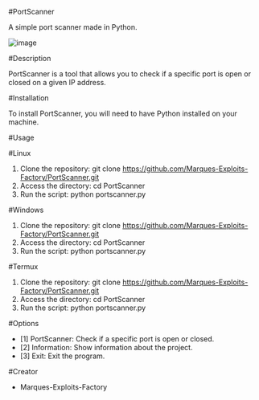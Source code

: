 #PortScanner 

A simple port scanner made in Python.


![image](https://github.com/user-attachments/assets/edb71ddd-2a10-4b39-98c0-4f7e298df1c2)


#Description

PortScanner is a tool that allows you to check if a specific port is open or closed on a given IP address.

#Installation

To install PortScanner, you will need to have Python installed on your machine.

#Usage

#Linux
1. Clone the repository: git clone https://github.com/Marques-Exploits-Factory/PortScanner.git
2. Access the directory: cd PortScanner
3. Run the script: python portscanner.py

#Windows
1. Clone the repository: git clone https://github.com/Marques-Exploits-Factory/PortScanner.git
2. Access the directory: cd PortScanner
3. Run the script: python portscanner.py

#Termux
1. Clone the repository: git clone https://github.com/Marques-Exploits-Factory/PortScanner.git
2. Access the directory: cd PortScanner
3. Run the script: python portscanner.py

#Options

- [1] PortScanner: Check if a specific port is open or closed.
- [2] Information: Show information about the project.
- [3] Exit: Exit the program.

#Creator

- Marques-Exploits-Factory

